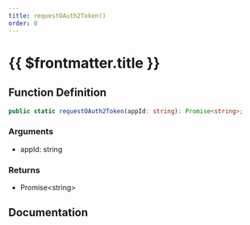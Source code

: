 ```yaml
---
title: requestOAuth2Token()
order: 0
---
```


# {{ $frontmatter.title }}

<!--@include: ./requestOAuth2Token_partial_header.md-->

## Function Definition

```ts
public static requestOAuth2Token(appId: string): Promise<string>;
```

### Arguments

* appId: string

### Returns

* Promise\<string\>

## Documentation

<!--@include: ./requestOAuth2Token_partial_footer.md-->
